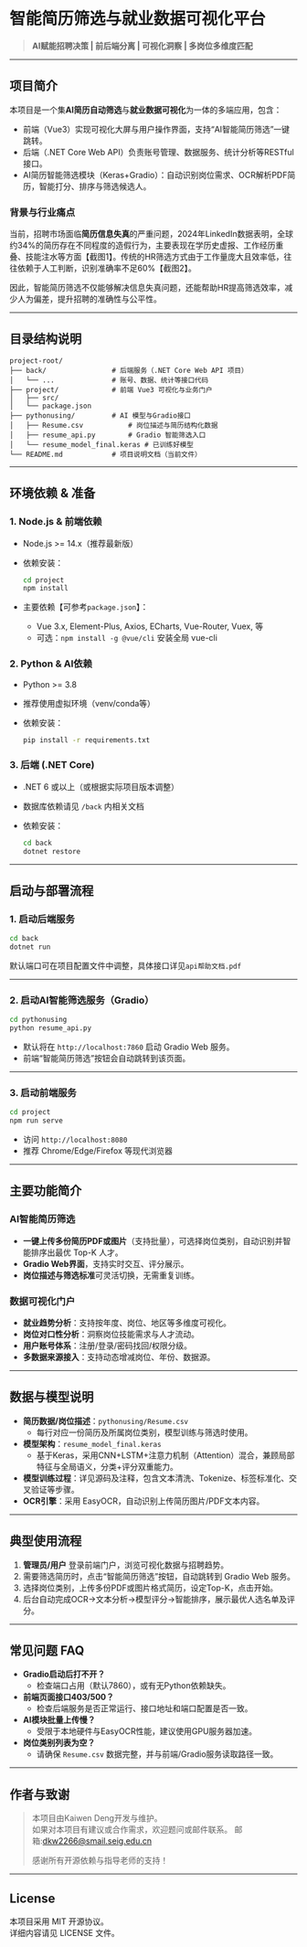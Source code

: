 # 智能简历筛选与就业数据可视化平台

> **AI赋能招聘决策 | 前后端分离 | 可视化洞察 | 多岗位多维度匹配**

---

## 项目简介

本项目是一个集**AI简历自动筛选**与**就业数据可视化**为一体的多端应用，包含：

- 前端（Vue3）实现可视化大屏与用户操作界面，支持“AI智能简历筛选”一键跳转。
- 后端（.NET Core Web API）负责账号管理、数据服务、统计分析等RESTful接口。
- AI简历智能筛选模块（Keras+Gradio）：自动识别岗位需求、OCR解析PDF简历，智能打分、排序与筛选候选人。

### 背景与行业痛点

当前，招聘市场面临**简历信息失真**的严重问题，2024年LinkedIn数据表明，全球约34%的简历存在不同程度的造假行为，主要表现在学历史虚报、工作经历重叠、技能注水等方面【截图1】。传统的HR筛选方式由于工作量庞大且效率低，往往依赖于人工判断，识别准确率不足60%【截图2】。

因此，智能简历筛选不仅能够解决信息失真问题，还能帮助HR提高筛选效率，减少人为偏差，提升招聘的准确性与公平性。

---

## 目录结构说明

```text
project-root/
├── back/                # 后端服务（.NET Core Web API 项目）
│   └── ...              # 账号、数据、统计等接口代码
├── project/             # 前端 Vue3 可视化与业务门户
│   ├── src/
│   └── package.json
├── pythonusing/         # AI 模型与Gradio接口
│   ├── Resume.csv           # 岗位描述与简历结构化数据
│   ├── resume_api.py        # Gradio 智能筛选入口
│   └── resume_model_final.keras # 已训练好模型
└── README.md            # 项目说明文档（当前文件）
```

---

## 环境依赖 & 准备

### 1. Node.js & 前端依赖

- Node.js >= 14.x（推荐最新版）

- 依赖安装：

  ```bash
  cd project
  npm install
  ```

- 主要依赖【可参考`package.json`】：

  - Vue 3.x, Element-Plus, Axios, ECharts, Vue-Router, Vuex, 等
  - 可选：`npm install -g @vue/cli` 安装全局 vue-cli

### 2. Python & AI依赖

- Python >= 3.8

- 推荐使用虚拟环境（venv/conda等）

- 依赖安装：

  ```bash
  pip install -r requirements.txt
  ```

### 3. 后端 (.NET Core)

- .NET 6 或以上（或根据实际项目版本调整）

- 数据库依赖请见 `/back` 内相关文档

- 依赖安装：

  ```bash
  cd back
  dotnet restore
  ```

---

## 启动与部署流程

### 1. 启动后端服务

```bash
cd back
dotnet run
```

默认端口可在项目配置文件中调整，具体接口详见`api帮助文档.pdf`  

---

### 2. 启动AI智能筛选服务（Gradio）

```bash
cd pythonusing
python resume_api.py
```

- 默认将在 `http://localhost:7860` 启动 Gradio Web 服务。
- 前端“智能简历筛选”按钮会自动跳转到该页面。

---

### 3. 启动前端服务

```bash
cd project
npm run serve
```

- 访问 `http://localhost:8080`
- 推荐 Chrome/Edge/Firefox 等现代浏览器

---

## 主要功能简介

### AI智能简历筛选

- **一键上传多份简历PDF或图片**（支持批量），可选择岗位类别，自动识别并智能排序出最优 Top-K 人才。
- **Gradio Web界面**，支持实时交互、评分展示。
- **岗位描述与筛选标准**可灵活切换，无需重复训练。

### 数据可视化门户

- **就业趋势分析**：支持按年度、岗位、地区等多维度可视化。
- **岗位对口性分析**：洞察岗位技能需求与人才流动。
- **用户账号体系**：注册/登录/密码找回/权限分级。
- **多数据来源接入**：支持动态增减岗位、年份、数据源。

---

## 数据与模型说明

- **简历数据/岗位描述**：`pythonusing/Resume.csv`
  - 每行对应一份简历及所属岗位类别，模型训练与筛选时使用。
- **模型架构**：`resume_model_final.keras`
  - 基于Keras，采用CNN+LSTM+注意力机制（Attention）混合，兼顾局部特征与全局语义，分类+评分双重能力。
- **模型训练过程**：详见源码及注释，包含文本清洗、Tokenize、标签标准化、交叉验证等步骤。
- **OCR引擎**：采用 EasyOCR，自动识别上传简历图片/PDF文本内容。

---

## 典型使用流程

1. **管理员/用户** 登录前端门户，浏览可视化数据与招聘趋势。
2. 需要筛选简历时，点击“智能简历筛选”按钮，自动跳转到 Gradio Web 服务。
3. 选择岗位类别，上传多份PDF或图片格式简历，设定Top-K，点击开始。
4. 后台自动完成OCR→文本分析→模型评分→智能排序，展示最优人选名单及评分。

---

## 常见问题 FAQ

- **Gradio启动后打不开？**
  - 检查端口占用（默认7860），或有无Python依赖缺失。
- **前端页面接口403/500？**
  - 检查后端服务是否正常运行、接口地址和端口配置是否一致。
- **AI模块批量上传慢？**
  - 受限于本地硬件与EasyOCR性能，建议使用GPU服务器加速。
- **岗位类别列表为空？**
  - 请确保 `Resume.csv` 数据完整，并与前端/Gradio服务读取路径一致。

---

## 作者与致谢

> 本项目由Kaiwen Deng开发与维护。  
> 如果对本项目有建议或合作需求，欢迎题问或邮件联系。 邮箱:dkw2266@smail.seig.edu.cn 
>
> 感谢所有开源依赖与指导老师的支持！

---

## License

本项目采用 MIT 开源协议。  
详细内容请见 LICENSE 文件。
